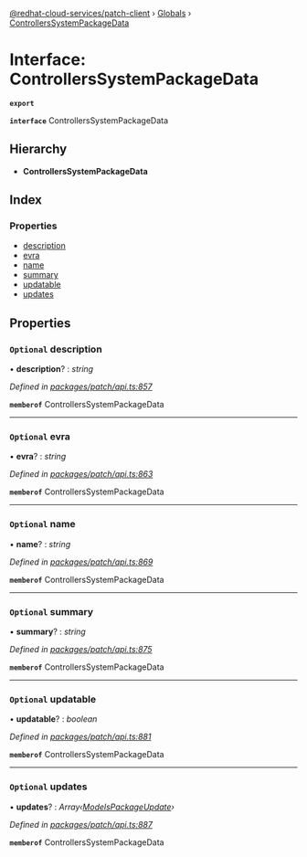 [@redhat-cloud-services/patch-client](../README.md) › [Globals](../globals.md) › [ControllersSystemPackageData](controllerssystempackagedata.md)

# Interface: ControllersSystemPackageData

**`export`** 

**`interface`** ControllersSystemPackageData

## Hierarchy

* **ControllersSystemPackageData**

## Index

### Properties

* [description](controllerssystempackagedata.md#optional-description)
* [evra](controllerssystempackagedata.md#optional-evra)
* [name](controllerssystempackagedata.md#optional-name)
* [summary](controllerssystempackagedata.md#optional-summary)
* [updatable](controllerssystempackagedata.md#optional-updatable)
* [updates](controllerssystempackagedata.md#optional-updates)

## Properties

### `Optional` description

• **description**? : *string*

*Defined in [packages/patch/api.ts:857](https://github.com/RedHatInsights/javascript-clients/blob/fcfdd3c/packages/patch/api.ts#L857)*

**`memberof`** ControllersSystemPackageData

___

### `Optional` evra

• **evra**? : *string*

*Defined in [packages/patch/api.ts:863](https://github.com/RedHatInsights/javascript-clients/blob/fcfdd3c/packages/patch/api.ts#L863)*

**`memberof`** ControllersSystemPackageData

___

### `Optional` name

• **name**? : *string*

*Defined in [packages/patch/api.ts:869](https://github.com/RedHatInsights/javascript-clients/blob/fcfdd3c/packages/patch/api.ts#L869)*

**`memberof`** ControllersSystemPackageData

___

### `Optional` summary

• **summary**? : *string*

*Defined in [packages/patch/api.ts:875](https://github.com/RedHatInsights/javascript-clients/blob/fcfdd3c/packages/patch/api.ts#L875)*

**`memberof`** ControllersSystemPackageData

___

### `Optional` updatable

• **updatable**? : *boolean*

*Defined in [packages/patch/api.ts:881](https://github.com/RedHatInsights/javascript-clients/blob/fcfdd3c/packages/patch/api.ts#L881)*

**`memberof`** ControllersSystemPackageData

___

### `Optional` updates

• **updates**? : *Array‹[ModelsPackageUpdate](modelspackageupdate.md)›*

*Defined in [packages/patch/api.ts:887](https://github.com/RedHatInsights/javascript-clients/blob/fcfdd3c/packages/patch/api.ts#L887)*

**`memberof`** ControllersSystemPackageData
